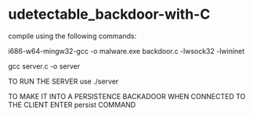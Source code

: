 # udetectable_backdoor-with-C
compile using the following commands:

i686-w64-mingw32-gcc -o malware.exe backdoor.c -lwsock32 -lwininet


gcc server.c -o server




TO RUN THE SERVER use ./server


TO MAKE IT INTO A PERSISTENCE BACKADOOR WHEN CONNECTED TO THE CLIENT ENTER persist COMMAND
